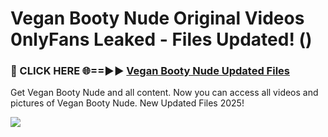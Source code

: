 # Vegan Booty Nude Original Videos 0nlyFans Leaked - Files Updated! ()

<h3>🔴 CLICK HERE 🌐==►► <a href="https://tinyurl.com/2p9ay9w9" rel="nofollow">Vegan Booty Nude Updated Files</a></h3>

Get Vegan Booty Nude and all content. Now you can access all videos and pictures of Vegan Booty Nude. New Updated Files 2025!

[![](https://i.imgur.com/KQgVmj3.gif)](https://tinyurl.com/2p9ay9w9)
